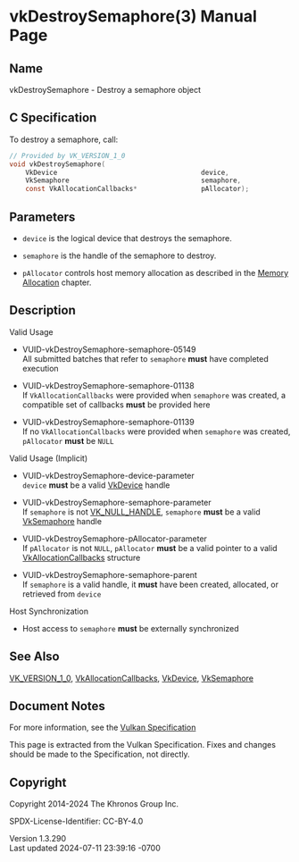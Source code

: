# vkDestroySemaphore(3) Manual Page

## Name

vkDestroySemaphore - Destroy a semaphore object



## <a href="#_c_specification" class="anchor"></a>C Specification

To destroy a semaphore, call:

``` c
// Provided by VK_VERSION_1_0
void vkDestroySemaphore(
    VkDevice                                    device,
    VkSemaphore                                 semaphore,
    const VkAllocationCallbacks*                pAllocator);
```

## <a href="#_parameters" class="anchor"></a>Parameters

- `device` is the logical device that destroys the semaphore.

- `semaphore` is the handle of the semaphore to destroy.

- `pAllocator` controls host memory allocation as described in the <a
  href="https://registry.khronos.org/vulkan/specs/1.3-extensions/html/vkspec.html#memory-allocation"
  target="_blank" rel="noopener">Memory Allocation</a> chapter.

## <a href="#_description" class="anchor"></a>Description

Valid Usage

- <a href="#VUID-vkDestroySemaphore-semaphore-05149"
  id="VUID-vkDestroySemaphore-semaphore-05149"></a>
  VUID-vkDestroySemaphore-semaphore-05149  
  All submitted batches that refer to `semaphore` **must** have
  completed execution

- <a href="#VUID-vkDestroySemaphore-semaphore-01138"
  id="VUID-vkDestroySemaphore-semaphore-01138"></a>
  VUID-vkDestroySemaphore-semaphore-01138  
  If `VkAllocationCallbacks` were provided when `semaphore` was created,
  a compatible set of callbacks **must** be provided here

- <a href="#VUID-vkDestroySemaphore-semaphore-01139"
  id="VUID-vkDestroySemaphore-semaphore-01139"></a>
  VUID-vkDestroySemaphore-semaphore-01139  
  If no `VkAllocationCallbacks` were provided when `semaphore` was
  created, `pAllocator` **must** be `NULL`

Valid Usage (Implicit)

- <a href="#VUID-vkDestroySemaphore-device-parameter"
  id="VUID-vkDestroySemaphore-device-parameter"></a>
  VUID-vkDestroySemaphore-device-parameter  
  `device` **must** be a valid [VkDevice](https://registry.khronos.org/vulkan/specs/1.3-extensions/man/html/VkDevice.html) handle

- <a href="#VUID-vkDestroySemaphore-semaphore-parameter"
  id="VUID-vkDestroySemaphore-semaphore-parameter"></a>
  VUID-vkDestroySemaphore-semaphore-parameter  
  If `semaphore` is not [VK_NULL_HANDLE](https://registry.khronos.org/vulkan/specs/1.3-extensions/man/html/VK_NULL_HANDLE.html),
  `semaphore` **must** be a valid [VkSemaphore](https://registry.khronos.org/vulkan/specs/1.3-extensions/man/html/VkSemaphore.html) handle

- <a href="#VUID-vkDestroySemaphore-pAllocator-parameter"
  id="VUID-vkDestroySemaphore-pAllocator-parameter"></a>
  VUID-vkDestroySemaphore-pAllocator-parameter  
  If `pAllocator` is not `NULL`, `pAllocator` **must** be a valid
  pointer to a valid [VkAllocationCallbacks](https://registry.khronos.org/vulkan/specs/1.3-extensions/man/html/VkAllocationCallbacks.html)
  structure

- <a href="#VUID-vkDestroySemaphore-semaphore-parent"
  id="VUID-vkDestroySemaphore-semaphore-parent"></a>
  VUID-vkDestroySemaphore-semaphore-parent  
  If `semaphore` is a valid handle, it **must** have been created,
  allocated, or retrieved from `device`

Host Synchronization

- Host access to `semaphore` **must** be externally synchronized

## <a href="#_see_also" class="anchor"></a>See Also

[VK_VERSION_1_0](https://registry.khronos.org/vulkan/specs/1.3-extensions/man/html/VK_VERSION_1_0.html),
[VkAllocationCallbacks](https://registry.khronos.org/vulkan/specs/1.3-extensions/man/html/VkAllocationCallbacks.html),
[VkDevice](https://registry.khronos.org/vulkan/specs/1.3-extensions/man/html/VkDevice.html), [VkSemaphore](https://registry.khronos.org/vulkan/specs/1.3-extensions/man/html/VkSemaphore.html)

## <a href="#_document_notes" class="anchor"></a>Document Notes

For more information, see the <a
href="https://registry.khronos.org/vulkan/specs/1.3-extensions/html/vkspec.html#vkDestroySemaphore"
target="_blank" rel="noopener">Vulkan Specification</a>

This page is extracted from the Vulkan Specification. Fixes and changes
should be made to the Specification, not directly.

## <a href="#_copyright" class="anchor"></a>Copyright

Copyright 2014-2024 The Khronos Group Inc.

SPDX-License-Identifier: CC-BY-4.0

Version 1.3.290  
Last updated 2024-07-11 23:39:16 -0700
